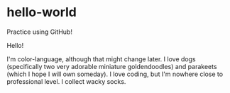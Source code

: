 # hello-world
Practice using GitHub!

Hello!

I'm color-language, although that might change later. I love dogs (specifically two very adorable miniature goldendoodles) and parakeets (which I hope I will own someday).
I love coding, but I'm nowhere close to professional level. 
I collect wacky socks. 
